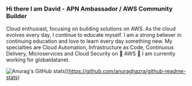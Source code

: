 ### Hi there I am David - APN Ambassador / AWS Community Builder

Cloud enthusiast, focusing on building solutions on AWS. As the cloud evolves every day, I continue to educate myself.
I am a strong believer in continuing education and love to learn every day something new. My specialties are Cloud Automation, Infrastructure as Code, Continuous Delivery, Microservices and Cloud Security on 🧡 AWS 🧡
I am currently working for globaldatanet.

![Anurag's GitHub stats](https://github-readme-stats.vercel.app/api?username=daknhh)](https://github.com/anuraghazra/github-readme-stats)

<!--
**daknhh/daknhh** is a ✨ _special_ ✨ repository because its `README.md` (this file) appears on your GitHub profile.


